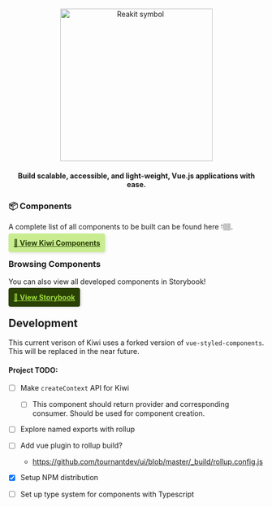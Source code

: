 <br />
<p align="center">
  <a href="https://codebender828.github.io/kiwi-ui">
    <img src="https://res.cloudinary.com/xtellar/image/upload/v1575300764/kiwi-ui/kiwi-ui-logo-h_y75i1x.png" alt="Reakit symbol" width="300" />
  </a>
</p>
<h4 align="center">Build scalable, accessible, and light-weight, Vue.js applications with ease.</h4>

### 📦 Components
A complete list of all components to be built can be found here 👇🏽.

<a href="https://www.notion.so/b379efc7b0f24060b840be7f6c2d0bbb?v=e32ed8a0bce04621975feef3ff344c07" target="_blank" style="background: #c9ec91; color: #2a4106; padding: 0.7em; border-radius: 4px; font-weight: 700; box-shadow: 2px 2px 5px rgba(0, 0, 0, 0.1);">🥝 View Kiwi Components</a>

### Browsing Components
You can also view all developed components in Storybook!

<a href="https://codebender828.github.io/kiwi-ui" target="_blank" style="background: #2a4106; color: #9fdc3c; padding: 0.7em; border-radius: 4px; font-weight: 700; box-shadow: 2px 2px 5px rgba(0, 0, 0, 0.1);">🔖 View Storybook</a>

## Development
This current verison of Kiwi uses a forked version of `vue-styled-components`. This will be replaced in the near future.

#### Project TODO:
- [ ] Make `createContext` API for Kiwi
  - [ ] This component should return provider and corresponding consumer. Should be used for component creation.
- [ ] Explore named exports with rollup
- [ ] Add vue plugin to rollup build?
  - https://github.com/tournantdev/ui/blob/master/_build/rollup.config.js
- [x] Setup NPM distribution
- [ ] Set up type system for components with Typescript

